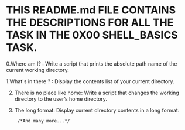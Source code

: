 # THIS README.md FILE CONTAINS THE DESCRIPTIONS FOR ALL THE TASK IN THE 0X00 SHELL_BASICS TASK.

0.Where am I? :
	Write a script that prints the absolute path name of the current working directory.

1.What's in there ? :
	Display the contents list of your current directory.

2. There is no place like home:
	Write a script that changes the working directory to the user’s home directory.

3. The long format:
	Display current directory contents in a long format.

		/*And many more...*/
